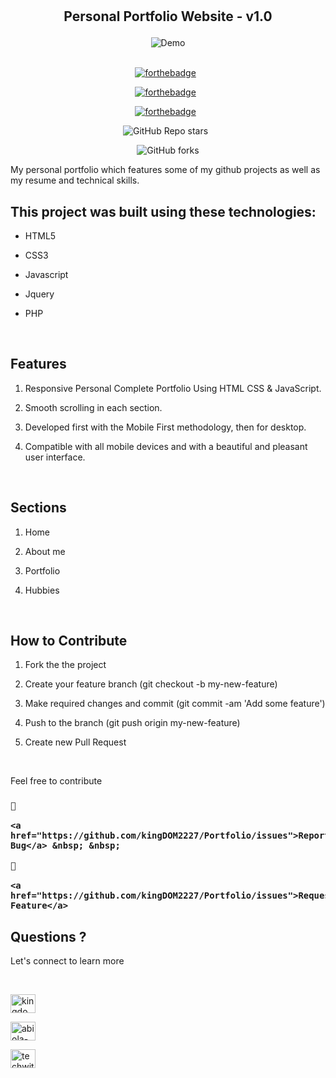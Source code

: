 <center><h1></></center>

 

 <h2 align="center">

 Personal Portfolio Website - v1.0<br/>

</h2>

<div align="center">

<!---You can put your mockup demo here-->

  <img alt="Demo" src="assets/images/mockup.png" />

</div>

<br/>

 <!--Make sure to change the links in all the badges---->

<center>

[![forthebadge](https://forthebadge.com/images/badges/built-with-love.svg)](https://forthebadge.com) &nbsp;

[![forthebadge](https://forthebadge.com/images/badges/made-with-javascript.svg)](https://forthebadge.com) &nbsp;

[![forthebadge](https://forthebadge.com/images/badges/open-source.svg)](https://forthebadge.com) &nbsp;

![GitHub Repo stars](https://img.shields.io/github/stars/kingDOM2227/Portfolio?color=red&logo=github&style=for-the-badge) &nbsp;

![GitHub forks](https://img.shields.io/github/forks/kingDOM2227/Portfolio?color=red&logo=github&style=for-the-badge)

</center>

 

<p> My personal portfolio which features some of my github projects as well as my resume and technical skills.</p>

 <h2>This project was built using these technologies:</h2>

<!------if what you use is different, you can change them----->

 <P>

 - HTML5 <br>

- CSS3 <br>

- Javascript <br>

- Jquery <br>

- PHP 

 </p>

<br>

<h2>Features</h2>

 <!----- I think this is the standard features of all websites, but you can change them----->

1. Responsive Personal Complete Portfolio Using HTML CSS & JavaScript.

2. Smooth scrolling in each section.

3. Developed first with the Mobile First methodology, then for desktop.

4. Compatible with all mobile devices and with a beautiful and pleasant user interface.

<br>

<h2>Sections</h2>

<!------if your sections are different, change them-------->

<p>

1. Home<br>

2. About me<br>

3. Portfolio<br>

4. Hubbies<br>

</p>

<br>

 <h2>How to Contribute</h2>

<p>

1. Fork the the project<br>

2. Create your feature branch (git checkout -b my-new-feature)<br>

3. Make required changes and commit (git commit -am 'Add some feature')<br>

4. Push to the branch (git push origin my-new-feature)<br>

5. Create new Pull Request<br>

<br>

  Feel free to contribute

</p>

<!-------Don't forget to change the links here---->

 <h3 align="left">

    🔹

    <a href="https://github.com/kingDOM2227/Portfolio/issues">Report Bug</a> &nbsp; &nbsp;

    🔹

    <a href="https://github.com/kingDOM2227/Portfolio/issues">Request Feature</a>

</h3>

<h2>Questions ?</h2>

<p>Let's connect to learn more</p><br>

<p align="left">

<a href="https://twitter.com/kingdom2203" target="blank"><img align="center" src="https://raw.githubusercontent.com/rahuldkjain/github-profile-readme-generator/master/src/images/icons/Social/twitter.svg" alt="kingdom2203" height="30" width="40" /></a>

<a href="https://linkedin.com/in/abiola-john-oluwaseyi" target="blank"><img align="center" src="https://raw.githubusercontent.com/rahuldkjain/github-profile-readme-generator/master/src/images/icons/Social/linked-in-alt.svg" alt="abiola-john-oluwaseyi" height="30" width="40" /></a>

<a href="https://youtube.com/channel/UCi_H7JjGDI3E_opg7pjujWw" target="blank"><img align="center" src="https://raw.githubusercontent.com/rahuldkjain/github-profile-readme-generator/master/src/images/icons/Social/youtube.svg" alt="techwithkingdom" height="30" width="40" /></a></p>

